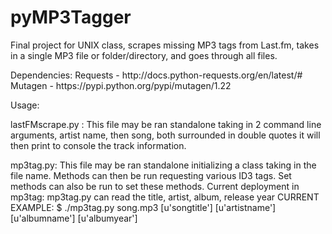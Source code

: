 pyMP3Tagger
===========

Final project for UNIX class, scrapes missing MP3 tags from Last.fm, takes in a single MP3 file
or folder/directory, and goes through all files.

<more>
Dependencies:
Requests - http://docs.python-requests.org/en/latest/#
Mutagen - https://pypi.python.org/pypi/mutagen/1.22


Usage:

lastFMscrape.py : This file may be ran standalone taking in 2 command line arguments, artist name, then song, both surrounded in double quotes
it will then print to console the track information.

mp3tag.py: This file may be ran standalone initializing a class taking in the file name. Methods can then be
run requesting various ID3 tags. Set methods can also be run to set these methods.
Current deployment in mp3tag: mp3tag.py can read the title, artist, album, release year
CURRENT EXAMPLE: 
$ ./mp3tag.py song.mp3
[u'songtitle']
[u'artistname']
[u'albumname']
[u'albumyear']

